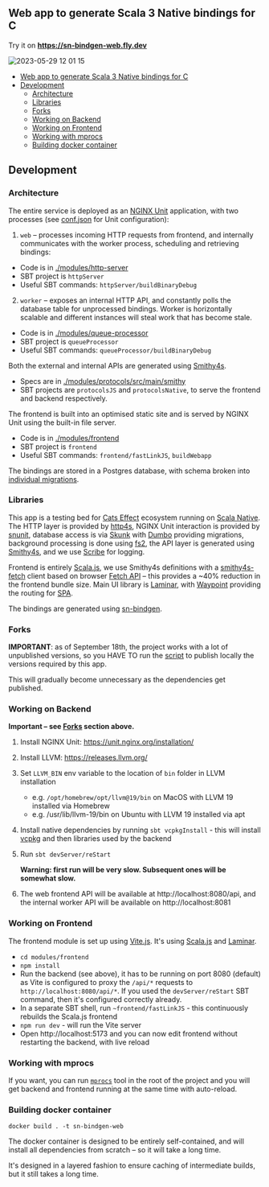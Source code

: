 ## Web app to generate Scala 3 Native bindings for C

Try it on **https://sn-bindgen-web.fly.dev**

![2023-05-29 12 01 15](https://github.com/indoorvivants/sn-bindgen-web/assets/1052965/85d0144c-f431-49e3-a45c-b644fc642cf7)

<!--toc:start-->
- [Web app to generate Scala 3 Native bindings for C](#web-app-to-generate-scala-3-native-bindings-for-c)
- [Development](#development)
  - [Architecture](#architecture)
  - [Libraries](#libraries)
  - [Forks](#forks)
  - [Working on Backend](#working-on-backend)
  - [Working on Frontend](#working-on-frontend)
  - [Working with mprocs](#working-with-mprocs)
  - [Building docker container](#building-docker-container)
<!--toc:end-->

## Development

### Architecture

The entire service is deployed as an [NGINX Unit](https://unit.nginx.org/) application, with two processes (see [conf.json](conf.json) for Unit configuration):

1. `web` – processes incoming HTTP requests from frontend, and internally communicates with the worker process, scheduling and retrieving bindings:
  - Code is in [./modules/http-server](./modules/http-server)
  - SBT project is `httpServer`
  - Useful SBT commands: `httpServer/buildBinaryDebug`

2. `worker` – exposes an internal HTTP API, and constantly polls the database table for unprocessed bindings. Worker is horizontally scalable and different instances will steal work that has become stale. 
  - Code is in [./modules/queue-processor](./modules/queue-processor)
  - SBT project is `queueProcessor`
  - Useful SBT commands: `queueProcessor/buildBinaryDebug`

Both the external and internal APIs are generated using [Smithy4s](https://disneystreaming.github.io/smithy4s/).

- Specs are in [./modules/protocols/src/main/smithy](./modules/protocols/src/main/smithy)
- SBT projects are `protocolsJS` and `protocolsNative`, to serve the frontend and backend respectively.


The frontend is built into an optimised static site and is served by NGINX Unit using the built-in file server.

  - Code is in [./modules/frontend](./modules/frontend)
  - SBT project is `frontend`
  - Useful SBT commands: `frontend/fastLinkJS`, `buildWebapp`

The bindings are stored in a Postgres database, with schema broken into [individual migrations](./modules/queue-processor/src/main/resources/db/migration).

### Libraries

This app is a testing bed for [Cats Effect](https://typelevel.org/cats-effect/) ecosystem running on [Scala Native](https://scala-native.org). The HTTP layer is provided by [http4s](https://http4s.org/), NGINX Unit interaction is provided by [snunit](https://github.com/lolgab/snunit), database access is via [Skunk](https://typelevel.org/skunk) with [Dumbo](https://github.com/rolang/dumbo) providing migrations, background processing is done using [fs2](https://fs2.io/), the API layer is generated using [Smithy4s](https://disneystreaming.github.io/smithy4s/), and we use [Scribe](https://github.com/outr/scribe) for logging.

Frontend is entirely [Scala.js](https://scala-js.org), we use Smithy4s definitions with a [smithy4s-fetch](https://github.com/neandertech/smithy4s-fetch) client based on browser [Fetch API](https://developer.mozilla.org/en-US/docs/Web/API/Fetch_API) – this provides a ~40% reduction in the frontend bundle size. Main UI library is [Laminar](https://laminar.dev/), with [Waypoint](https://github.com/raquo/waypoint) providing the routing for [SPA](https://en.wikipedia.org/wiki/Single-page_application).

The bindings are generated using [sn-bindgen](https://github.com/indoorvivants/sn-bindgen).

### Forks

**IMPORTANT**: as of September 18th, the project works with a lot of unpublished versions, so you HAVE TO run the [script](./publish-forks.sh) to publish locally the versions required by this app.

This will gradually become unnecessary as the dependencies get published.


### Working on Backend

**Important – see [Forks](#forks) section above.**

1. Install NGINX Unit: https://unit.nginx.org/installation/
2. Install LLVM: https://releases.llvm.org/
3. Set `LLVM_BIN` env variable to the location of `bin` folder in LLVM installation
    - e.g. `/opt/homebrew/opt/llvm@19/bin` on MacOS with LLVM 19 installed via Homebrew
    - e.g. /usr/lib/llvm-19/bin on Ubuntu with LLVM 19 installed via apt 
4. Install native dependencies by running `sbt vcpkgInstall` - this will install [vcpkg](https://vcpkg.io/) and then libraries used by the backend
5. Run `sbt devServer/reStart`

   **Warning: first run will be very slow. Subsequent ones will be somewhat slow.**

6. The web frontend API will be available at http://localhost:8080/api, and the internal worker API will be available on http://localhost:8081

### Working on Frontend

The frontend module is set up using [Vite.js](https://vitejs.dev/).
It's using [Scala.js](https://www.scala-js.org/) and [Laminar](https://laminar.dev/).

- `cd modules/frontend`
- `npm install`
- Run the backend (see above), it has to be running on port 8080 (default) 
  as Vite is configured to proxy the `/api/*` requests to `http://localhost:8080/api/*`. If you used the `devServer/reStart` SBT command, then it's configured correctly already.
- In a separate SBT shell, run `~frontend/fastLinkJS` - this continuously rebuilds the Scala.js frontend
- `npm run dev` - will run the Vite server 
- Open http://localhost:5173 and you can now edit frontend without restarting the backend, with live reload

### Working with mprocs

If you want, you can run [`mprocs`](https://github.com/pvolok/mprocs) tool in the root of the project and you will get backend and frontend running at the same time with auto-reload.

### Building docker container

`docker build . -t sn-bindgen-web`

The docker container is designed to be entirely self-contained, and will install all dependencies from scratch – so it will take a long time.

It's designed in a layered fashion to ensure caching of intermediate builds, but it still takes a long time.
